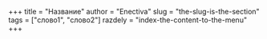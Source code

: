 +++
title = "Hазвание"
author = "Enectiva"
slug = "the-slug-is-the-section"
tags = ["слово1", "слово2"]
razdely = "index-the-content-to-the-menu"
+++
